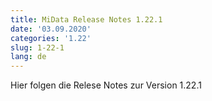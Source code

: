 ```yaml
---
title: MiData Release Notes 1.22.1
date: '03.09.2020'
categories: '1.22'
slug: 1-22-1
lang: de
---
```


Hier folgen die Relese Notes zur Version 1.22.1
